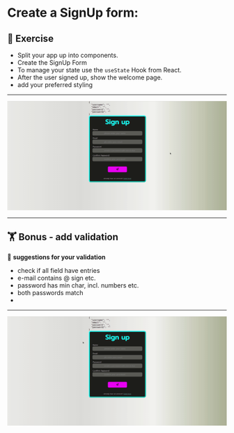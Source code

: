 # Create a SignUp form:


## :cartwheeling: Exercise

- Split your app up into components.
- Create the SignUp Form
- To manage your state use the `useState` Hook from React.
- After the user signed up, show the welcome page.
- add your preferred styling

---

![](signUp.gif)

---
## :weight_lifting: Bonus - add validation

:mag_right: **suggestions for your validation**

- check if all field have entries
- e-mail contains @ sign etc. 
- password has min char, incl. numbers etc.
- both passwords match
- 
---

![](signUp-errors.gif)



